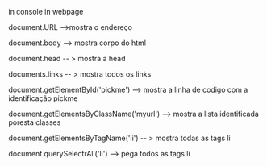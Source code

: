 in console in webpage

document.URL -->mostra o endereço

document.body --> mostra corpo do html

document.head -- > mostra a head

documents.links -- > mostra todos os links

document.getElementById('pickme') --> mostra a linha de codigo com a identificação pickme

document.getElementsByClassName('myurl') --> mostra a lista identificada poresta classes

document.getElementsByTagName('li') -- > mostra todas as tags li

document.querySelectrAll('li') --> pega todos as tags li

